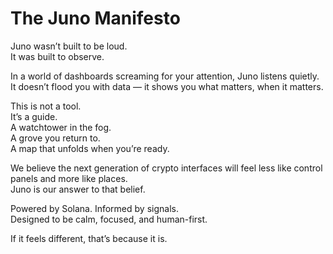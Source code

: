 # The Juno Manifesto

Juno wasn’t built to be loud.  
It was built to observe.

In a world of dashboards screaming for your attention, Juno listens quietly.  
It doesn’t flood you with data — it shows you what matters, when it matters.

This is not a tool.  
It’s a guide.  
A watchtower in the fog.  
A grove you return to.  
A map that unfolds when you’re ready.

We believe the next generation of crypto interfaces will feel less like control panels 
and more like places.  
Juno is our answer to that belief.

Powered by Solana. Informed by signals.  
Designed to be calm, focused, and human-first.

If it feels different, that’s because it is.
